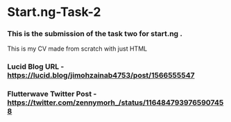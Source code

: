 # Start.ng-Task-2
### This is the submission of the task two for start.ng .
This is my CV made from scratch with just HTML
### Lucid Blog URL - https://lucid.blog/jimohzainab4753/post/1566555547

### Flutterwave Twitter Post - https://twitter.com/zennymorh_/status/1164847939765907458

